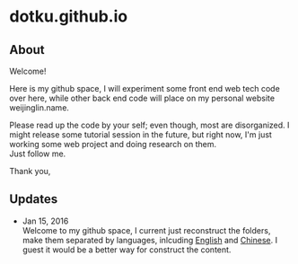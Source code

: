 # dotku.github.io

## About

Welcome!  

Here is my github space, I will experiment some front end web tech 
code over here, while other back end code will place on my personal 
website weijinglin.name.  

Please read up the code by your self; even though, most are disorganized.
I might release some tutorial session in the future, but right now, I'm 
just working some web project and doing research on them.  
Just follow me.  

Thank you,

## Updates
- Jan 15, 2016  
Welcome to my github space, I current just reconstruct the folders,
make them separated by languages, inlcuding [English] and [Chinese].
I guest it would be a better way for construct the content.

[English]: '/en'
[Chinese]: '/cn'
